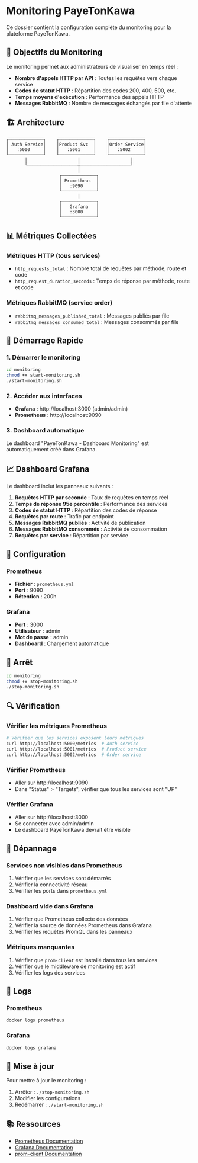 # Monitoring PayeTonKawa

Ce dossier contient la configuration complète du monitoring pour la plateforme PayeTonKawa.

## 🎯 Objectifs du Monitoring

Le monitoring permet aux administrateurs de visualiser en temps réel :

- **Nombre d'appels HTTP par API** : Toutes les requêtes vers chaque service
- **Codes de statut HTTP** : Répartition des codes 200, 400, 500, etc.
- **Temps moyens d'exécution** : Performance des appels HTTP
- **Messages RabbitMQ** : Nombre de messages échangés par file d'attente

## 🏗️ Architecture

```
┌─────────────┐    ┌─────────────┐    ┌─────────────┐
│ Auth Service│    │Product Svc  │    │Order Service│
│   :5000     │    │   :5001     │    │   :5002     │
└─────────────┘    └─────────────┘    └─────────────┘
       │                   │                   │
       └───────────────────┼───────────────────┘
                           │
                    ┌─────────────┐
                    │ Prometheus  │
                    │   :9090     │
                    └─────────────┘
                           │
                    ┌─────────────┐
                    │   Grafana   │
                    │   :3000     │
                    └─────────────┘
```

## 📊 Métriques Collectées

### Métriques HTTP (tous services)
- `http_requests_total` : Nombre total de requêtes par méthode, route et code
- `http_request_duration_seconds` : Temps de réponse par méthode, route et code

### Métriques RabbitMQ (service order)
- `rabbitmq_messages_published_total` : Messages publiés par file
- `rabbitmq_messages_consumed_total` : Messages consommés par file

## 🚀 Démarrage Rapide

### 1. Démarrer le monitoring
```bash
cd monitoring
chmod +x start-monitoring.sh
./start-monitoring.sh
```

### 2. Accéder aux interfaces
- **Grafana** : http://localhost:3000 (admin/admin)
- **Prometheus** : http://localhost:9090

### 3. Dashboard automatique
Le dashboard "PayeTonKawa - Dashboard Monitoring" est automatiquement créé dans Grafana.

## 📈 Dashboard Grafana

Le dashboard inclut les panneaux suivants :

1. **Requêtes HTTP par seconde** : Taux de requêtes en temps réel
2. **Temps de réponse 95e percentile** : Performance des services
3. **Codes de statut HTTP** : Répartition des codes de réponse
4. **Requêtes par route** : Trafic par endpoint
5. **Messages RabbitMQ publiés** : Activité de publication
6. **Messages RabbitMQ consommés** : Activité de consommation
7. **Requêtes par service** : Répartition par service

## 🔧 Configuration

### Prometheus
- **Fichier** : `prometheus.yml`
- **Port** : 9090
- **Rétention** : 200h

### Grafana
- **Port** : 3000
- **Utilisateur** : admin
- **Mot de passe** : admin
- **Dashboard** : Chargement automatique

## 🛑 Arrêt

```bash
cd monitoring
chmod +x stop-monitoring.sh
./stop-monitoring.sh
```

## 🔍 Vérification

### Vérifier les métriques Prometheus
```bash
# Vérifier que les services exposent leurs métriques
curl http://localhost:5000/metrics  # Auth service
curl http://localhost:5001/metrics  # Product service
curl http://localhost:5002/metrics  # Order service
```

### Vérifier Prometheus
- Aller sur http://localhost:9090
- Dans "Status" > "Targets", vérifier que tous les services sont "UP"

### Vérifier Grafana
- Aller sur http://localhost:3000
- Se connecter avec admin/admin
- Le dashboard PayeTonKawa devrait être visible

## 🐛 Dépannage

### Services non visibles dans Prometheus
1. Vérifier que les services sont démarrés
2. Vérifier la connectivité réseau
3. Vérifier les ports dans `prometheus.yml`

### Dashboard vide dans Grafana
1. Vérifier que Prometheus collecte des données
2. Vérifier la source de données Prometheus dans Grafana
3. Vérifier les requêtes PromQL dans les panneaux

### Métriques manquantes
1. Vérifier que `prom-client` est installé dans tous les services
2. Vérifier que le middleware de monitoring est actif
3. Vérifier les logs des services

## 📝 Logs

### Prometheus
```bash
docker logs prometheus
```

### Grafana
```bash
docker logs grafana
```

## 🔄 Mise à jour

Pour mettre à jour le monitoring :

1. Arrêter : `./stop-monitoring.sh`
2. Modifier les configurations
3. Redémarrer : `./start-monitoring.sh`

## 📚 Ressources

- [Prometheus Documentation](https://prometheus.io/docs/)
- [Grafana Documentation](https://grafana.com/docs/)
- [prom-client Documentation](https://github.com/siimon/prom-client) 